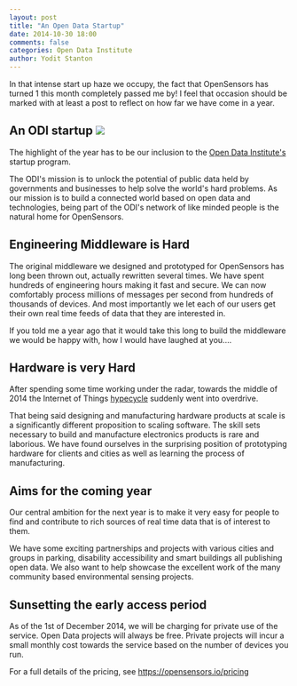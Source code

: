 ```yaml
---
layout: post
title: "An Open Data Startup"
date: 2014-10-30 18:00
comments: false
categories: Open Data Institute
author: Yodit Stanton
---
```


In that intense start up haze we occupy, the fact that
OpenSensors has turned 1 this month completely passed me
by! I feel that occasion should be marked with at least a post to
reflect on how far we have come in a year.

## An ODI startup <img src="{{ root_url }}/images/odi.png" />
The highlight of the year has to be our inclusion to the
[Open Data Institute's](http://opendatainstitute.org/) startup
program.

The ODI's mission is to unlock the potential of public data held by
governments and businesses to help solve the world's hard
problems. As our mission is to build a connected world based on open
data and technologies, being part of the ODI's network of like minded
people is the natural home for OpenSensors.

## Engineering Middleware is Hard
The original middleware we designed and prototyped for OpenSensors has long been thrown
out, actually rewritten several times. We have spent hundreds of
engineering hours making it fast and secure. We can now comfortably process millions of
messages per second from hundreds of thousands of devices.  And most
importantly we let each of our users get their own real time feeds of data that they are interested in.

If you told me a year ago that it would take this long to build the
middleware we would be happy with, how I would have laughed at you....

## Hardware is very Hard
After spending some time working under the radar, towards the middle of 2014 the Internet
of Things
[hypecycle](http://www.forbes.com/sites/gilpress/2014/08/18/its-official-the-internet-of-things-takes-over-big-data-as-the-most-hyped-technology/)
suddenly went into overdrive.

That being said designing and manufacturing hardware products at scale
is a significantly different proposition to scaling software. The
skill sets necessary to build and manufacture electronics products is
rare and laborious. We have found ourselves in the surprising position
of prototyping hardware for clients and cities as well as learning the
process of manufacturing.

## Aims for the coming year
Our central ambition for the next year is to make it very easy for
people to find and contribute to rich sources of real time data that is of interest to them.

We have some exciting partnerships and projects with various cities and
groups in parking, disability accessibility and smart buildings all publishing open data. We
also want to help showcase the excellent work of the many community
based environmental sensing projects.

## Sunsetting the early access period
As of the 1st of December 2014, we will be charging for private use of the
service. Open Data projects will always be free. Private projects
will incur a small monthly cost towards the service based on the
number of devices you run.

For a full details of the pricing, see https://opensensors.io/pricing
